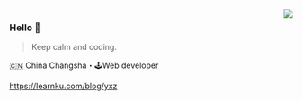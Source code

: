 <img align="right" src="https://github-readme-stats.vercel.app/api?username=imzhi&show_icons=true&icon_color=805AD5&text_color=718096&bg_color=ffffff&hide_title=true" />

### Hello 👋

> Keep calm and coding.

🇨🇳 China Changsha・🕹Web developer

https://learnku.com/blog/yxz
